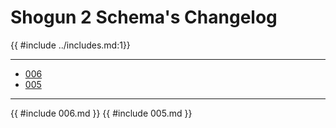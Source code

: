 # Shogun 2 Schema's Changelog

{{ #include ../includes.md:1}}

-----------------------------------
- [006](#006)
- [005](#005)

-----------------------------------
{{ #include 006.md }}
{{ #include 005.md }}